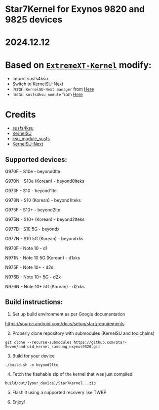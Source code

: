 # Star7Kernel for Exynos 9820 and 9825 devices

# 2024.12.12
# Based on [`ExtremeXT-Kernel`](https://github.com/ExtremeXT/android_kernel_samsung_exynos9820) modify:

- Import susfs4ksu.
- Switch to KernelSU-Next
- Install `KernelSU-Next manager` from [Here](https://github.com/rifsxd/KernelSU-Next/releases)
- Install `susfs4ksu module` from [Here](https://github.com/sidex15/susfs4ksu-module/releases)


# Credits
- [susfs4ksu](https://gitlab.com/simonpunk/susfs4ksu)
- [KernelSU](https://github.com/rsuntk/KernelSU/releases)
- [ksu_module_susfs](https://github.com/sidex15/ksu_module_susfs)
- [KernelSU-Next](https://github.com/rifsxd/KernelSU-Next)


## Supported devices:

G970F - S10e - beyond0lte

G970N - S10e (Korean) - beyond0lteks

G973F - S10 - beyond1lte

G973N - S10 (Korean) - beyond1lteks

G975F - S10+ - beyond2lte

G975N - S10+ (Korean) - beyond2lteks

G977B - S10 5G - beyondx

G977N - S10 5G (Korean) - beyondxks

N970F - Note 10 - d1

N971N - Note 10 5G (Korean) - d1xks

N975F - Note 10+ - d2s

N976B - Note 10+ 5G - d2x

N976N - Note 10+ 5G (Korean) - d2xks

## Build instructions:

1. Set up build environment as per Google documentation

https://source.android.com/docs/setup/start/requirements

2. Properly clone repository with submodules (KernelSU and toolchains)

```git clone --recurse-submodules https://github.com/Star-Seven/android_kernel_samsung_exynos9820.git```

3. Build for your device

```./build.sh -m beyond2lte```

4. Fetch the flashable zip of the kernel that was just compiled

```build/out/[your_device]/Star7Kernel...zip```

5. Flash it using a supported recovery like TWRP

6. Enjoy!
